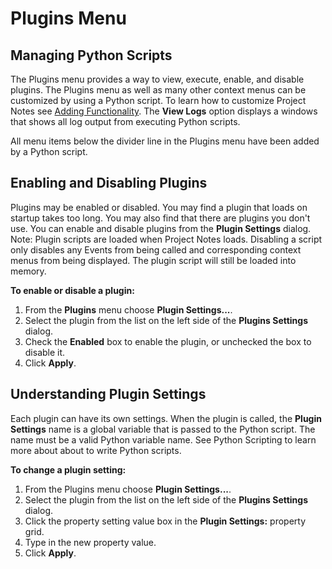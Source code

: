 # Plugins Menu

## Managing Python Scripts

The Plugins menu provides a way to view, execute, enable, and disable plugins. The Plugins menu as well as many other context menus can be customized by using a Python script. To learn how to customize Project Notes see [Adding Functionality](<../PluginsOverview/AddingFunctionality.md>). The **View Logs** option displays a windows that shows all log output from executing Python scripts.

All menu items below the divider line in the Plugins menu have been added by a Python script.

## Enabling and Disabling Plugins

Plugins may be enabled or disabled. You may find a plugin that loads on startup takes too long. You may also find that there are plugins you don't use. You can enable and disable plugins from the **Plugin Settings** dialog. Note: Plugin scripts are loaded when Project Notes loads. Disabling a script only disables any Events from being called and corresponding context menus from being displayed. The plugin script will still be loaded into memory.

**To enable or disable a plugin:**

1. From the **Plugins** menu choose **Plugin Settings...**.
2. Select the plugin from the list on the left side of the **Plugins Settings** dialog.
3. Check the **Enabled** box to enable the plugin, or unchecked the box to disable it.
4. Click **Apply**.

## Understanding Plugin Settings

Each plugin can have its own settings. When the plugin is called, the **Plugin Settings** name is a global variable that is passed to the Python script. The name must be a valid Python variable name. See Python Scripting to learn more about about to write Python scripts.

**To change a plugin setting:**

1. From the Plugins menu choose **Plugin Settings...**.
2. Select the plugin from the list on the left side of the **Plugins Settings** dialog.
3. Click the property setting value box in the **Plugin Settings:** property grid.
4. Type in the new property value.
5. Click **Apply**.